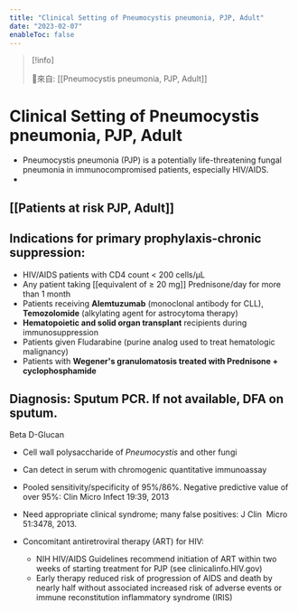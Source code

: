 ```yaml
---
title: "Clinical Setting of Pneumocystis pneumonia, PJP, Adult"
date: "2023-02-07"
enableToc: false
---
```


> [!info]
>
> 🌱來自: [[Pneumocystis pneumonia, PJP, Adult]]

# Clinical Setting of Pneumocystis pneumonia, PJP, Adult

*   Pneumocystis pneumonia (PJP) is a potentially life-threatening fungal pneumonia in immunocompromised patients, especially HIV/AIDS.
*
## [[Patients at risk PJP, Adult]]

## Indications for primary prophylaxis-chronic suppression:

*   HIV/AIDS patients with CD4 count < 200 cells/μL
*   Any patient taking [[equivalent of ≥ 20 mg]] Prednisone/day for more than 1 month
*   Patients receiving **Alemtuzumab** (monoclonal antibody for CLL), **Temozolomide** (alkylating agent for astrocytoma therapy)
*   **Hematopoietic and solid organ transplant** recipients during immunosuppression
*   Patients given Fludarabine (purine analog used to treat hematologic malignancy)
*   Patients with **Wegener's granulomatosis treated with Prednisone + cyclophosphamide**

## Diagnosis: Sputum PCR. If not available, DFA on sputum.

Beta D-Glucan

*   Cell wall polysaccharide of *Pneumocystis* and other fungi
*   Can detect in serum with chromogenic quantitative immunoassay
*   Pooled sensitivity/specificity of 95%/86%. Negative predictive value of over 95%: Clin Micro Infect 19:39, 2013
*   Need appropriate clinical syndrome; many false positives: J Clin  Micro 51:3478, 2013.

*   Concomitant antiretroviral therapy (ART) for HIV:
    *   NIH HIV/AIDS Guidelines recommend initiation of ART within two weeks of starting treatment for PJP (see clinicalinfo.HIV.gov)
    *   Early therapy reduced risk of progression of AIDS and death by nearly half without associated increased risk of adverse events or immune reconstitution inflammatory syndrome (IRIS)

